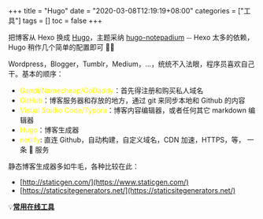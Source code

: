 +++
title = "Hugo"
date = "2020-03-08T12:19:19+08:00"
categories = ["工具"]
tags = []
toc = false
+++

把博客从 Hexo 换成 [Hugo](https://gohugo.io/)，主题采纳 [hugo-notepadium](https://github.com/cntrump/hugo-notepadium) ⏤ Hexo 太多的依赖，Hugo 稍作几个简单的配置即可 👍🏻

<!--more-->

Wordpress，Blogger，Tumblr，Medium，...，统统不入法眼，程序员喜欢自己干。基本的顺序：

-   <font color="yellow">Gandi/Namecheap/GoDaddy</font>：首先得注册和购买私人域名
-   <font color="yellow">GitHub</font>：博客服务器和存放的地方，通过 git 来同步本地和 Github 的内容
-   <font color="yellow">Visual Studio Code/Typora</font>：博客内容编辑器，或者任何其它 markdown 编辑器
-   <font color="yellow">Hugo</font>：博客生成器
-   <font color="yellow">netlify</font>: 直连 Github，自动构建，自定义域名，CDN 加速，HTTPS，等， 一条 🐉 服务

静态博客生成器多如牛毛，各种比较在此：

-   [http://staticgen.com/](https://www.staticgen.com/)
-   [https://staticsitegenerators.net/](https://staticsitegenerators.net/)

💡[**常用在线工具**](https://tool.lu/)
